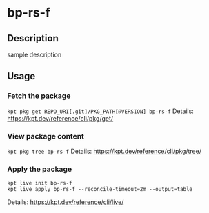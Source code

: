 # bp-rs-f

## Description
sample description

## Usage

### Fetch the package
`kpt pkg get REPO_URI[.git]/PKG_PATH[@VERSION] bp-rs-f`
Details: https://kpt.dev/reference/cli/pkg/get/

### View package content
`kpt pkg tree bp-rs-f`
Details: https://kpt.dev/reference/cli/pkg/tree/

### Apply the package
```
kpt live init bp-rs-f
kpt live apply bp-rs-f --reconcile-timeout=2m --output=table
```
Details: https://kpt.dev/reference/cli/live/
